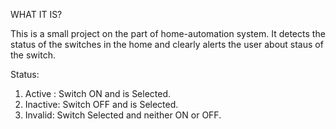 WHAT IT IS?


This is a small project on the part of home-automation system. It detects the status of the switches in the home and clearly alerts the user about staus of the switch.

Status:
1. Active : Switch ON and is Selected.
2. Inactive: Switch OFF and is Selected.
3. Invalid: Switch Selected and neither ON or OFF. 
